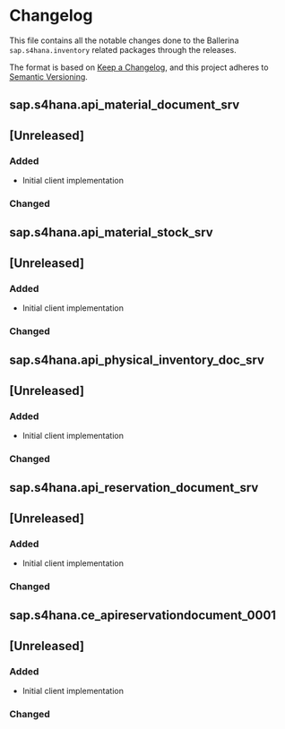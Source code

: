 # Changelog

This file contains all the notable changes done to the Ballerina `sap.s4hana.inventory` related packages through the
releases.

The format is based on [Keep a Changelog](https://keepachangelog.com/en/1.0.0/),
and this project adheres to [Semantic Versioning](https://semver.org/spec/v2.0.0.html).

## sap.s4hana.api_material_document_srv

## [Unreleased]

### Added

- Initial client implementation

### Changed

## sap.s4hana.api_material_stock_srv

## [Unreleased]

### Added

- Initial client implementation

### Changed

## sap.s4hana.api_physical_inventory_doc_srv

## [Unreleased]

### Added

- Initial client implementation

### Changed

## sap.s4hana.api_reservation_document_srv

## [Unreleased]

### Added

- Initial client implementation

### Changed

## sap.s4hana.ce_apireservationdocument_0001

## [Unreleased]

### Added

- Initial client implementation

### Changed